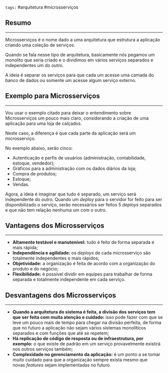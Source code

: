`tags:` #arquitetura #microsserviços
## Resumo
---
Microsserviços é o nome dado a uma arquitetura que estrutura a aplicação criando uma coleção de serviços.   

Quando se fala nesse tipo de arquitetura, basicamente nós pegamos um monolito que seria criado e o dividimos em vários serviços separados e independentes um do outro.   

A ideia é separar os serviços para que cada um acesse uma camada do banco de dados ou somente um acesse algum serviço externo.


## Exemplo para Microsserviços
---
Vou usar o exemplo citado para deixar o entendimento sobre Microsserviços um pouco mais claro, considerando a criação de uma aplicação para uma loja de calçados. 

Neste caso, a diferença é que cada parte da aplicação será um microsserviço.   

No exemplo abaixo, serão cinco:  
-   Autenticação e perfis de usuários (administração, contabilidade, estoque, vendedor);
-   Gráficos para a administração com os dados diários da loja;
-   Compra de produtos;
-   Estoque;
-   Vendas.

Agora, a ideia é imaginar que tudo é separado, um serviço será independente do outro.
Quando um _deploy_ para o servidor for feito para ser disponibilizado o serviço, serão necessários ser feitos 5 _deploys_ separados e que não tem relação nenhuma um com o outro.


## Vantagens dos Microsserviços
---
-   **Altamente testável e manutenível:** tudo é feito de forma separada e mais rápida;
-   **Independência e agilidade:** os _deploys_ de cada microsserviço são totalmente independentes e mais rápidos;
-   **Objetividade:** a organização é feita de acordo com a organização do produto e do negócio;
-   **Flexibilidade:** é possível dividir em equipes para trabalhar de forma separada e totalmente independente em cada serviço.


## Desvantagens dos Microsserviços
---
-   **Quando a arquitetura do sistema é feita, a divisão dos serviços tem que ser feita com muita atenção e cuidado:** isso pode fazer com que se leve um pouco mais de tempo para chegar na divisão perfeita, de forma que no futuro a aplicação não sejam vários sistemas monolíticos separados e com funções que até se repetem;
-   **Há replicação de código de resposta ou de infraestrutura, por exemplo:** o que existe de padrão em um serviço provavelmente existirá nos outros serviços também;
-   **Complexidade no gerenciamento da aplicação:** é um ponto a se tomar muito cuidado para que a organização sempre exista mesmo que novas _features_ sejam implementadas no futuro.
